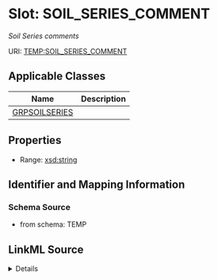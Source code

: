 # Slot: SOIL_SERIES_COMMENT
_Soil Series comments_


URI: [TEMP:SOIL_SERIES_COMMENT](https://example.org/TEMP/SOIL_SERIES_COMMENT)



<!-- no inheritance hierarchy -->




## Applicable Classes

| Name | Description |
| --- | --- |
[GRPSOILSERIES](GRPSOILSERIES.md) | 






## Properties

* Range: [xsd:string](xsd:string)







## Identifier and Mapping Information







### Schema Source


* from schema: TEMP




## LinkML Source

<details>
```yaml
name: SOIL_SERIES_COMMENT
description: Soil Series comments
from_schema: TEMP
rank: 1000
alias: SOIL_SERIES_COMMENT
domain_of:
- GRP_SOIL_SERIES
range: string

```
</details>